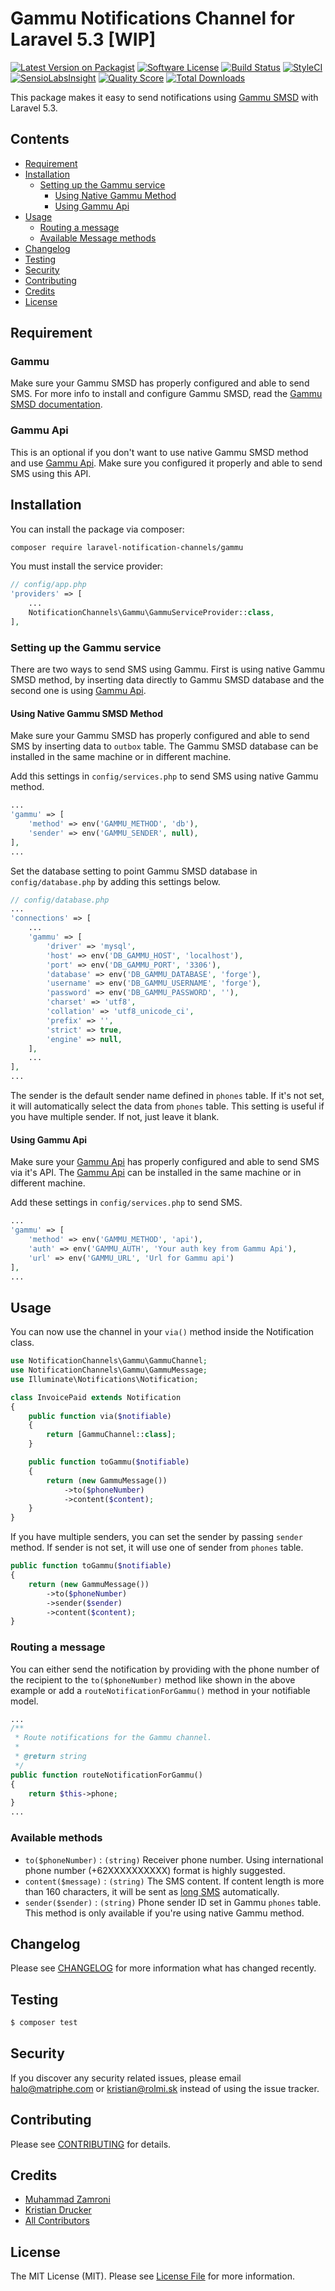 # Gammu Notifications Channel for Laravel 5.3 [WIP]

[![Latest Version on Packagist](https://img.shields.io/packagist/v/laravel-notification-channels/gammu.svg?style=flat-square)](https://packagist.org/packages/laravel-notification-channels/gammu)
[![Software License](https://img.shields.io/badge/license-MIT-brightgreen.svg?style=flat-square)](LICENSE.md)
[![Build Status](https://travis-ci.org/laravel-notification-channels/gammu.svg?branch=master)](https://travis-ci.org/laravel-notification-channels/gammu)
[![StyleCI](https://styleci.io/repos/66142304/shield)](https://styleci.io/repos/66142304)
[![SensioLabsInsight](https://img.shields.io/sensiolabs/i/fc5f6876-352b-439d-989f-9d72cf42b39f.svg?style=flat-square)](https://insight.sensiolabs.com/projects/fc5f6876-352b-439d-989f-9d72cf42b39f)
[![Quality Score](https://img.shields.io/scrutinizer/g/laravel-notification-channels/gammu.svg?style=flat-square)](https://scrutinizer-ci.com/g/laravel-notification-channels/gammu)
[![Total Downloads](https://img.shields.io/packagist/dt/laravel-notification-channels/gammu.svg?style=flat-square)](https://packagist.org/packages/laravel-notification-channels/gammu)

This package makes it easy to send notifications using [Gammu SMSD](https://wammu.eu/smsd/) with Laravel 5.3.

## Contents

- [Requirement](#requirement)
- [Installation](#installation)
	- [Setting up the Gammu service](#setting-up-the-gammu-smsd-service)
	    - [Using Native Gammu Method](#using-native-gammu-method)
	    - [Using Gammu Api](#using-gammu-api)
- [Usage](#usage)
    - [Routing a message](#routing-a-message)
	- [Available Message methods](#available-message-methods)
- [Changelog](#changelog)
- [Testing](#testing)
- [Security](#security)
- [Contributing](#contributing)
- [Credits](#credits)
- [License](#license)

## Requirement

### Gammu

Make sure your Gammu SMSD has properly configured and able to send SMS. For more info to install and configure Gammu SMSD, read the [Gammu SMSD documentation](https://wammu.eu/smsd/).

### Gammu Api

This is an optional if you don't want to use native Gammu SMSD method and use [Gammu Api](https://github.com/kristiandrucker/gammuApi). Make sure you configured it properly and able to send SMS using this API.

## Installation

You can install the package via composer:

```bash
composer require laravel-notification-channels/gammu
```

You must install the service provider:

```php
// config/app.php
'providers' => [
    ...
    NotificationChannels\Gammu\GammuServiceProvider::class,
],
```

### Setting up the Gammu service

There are two ways to send SMS using Gammu. First is using native Gammu SMSD method, by inserting data directly to Gammu SMSD database and the second one is using [Gammu Api](https://github.com/kristiandrucker/gammuApi).

#### Using Native Gammu SMSD Method

Make sure your Gammu SMSD has properly configured and able to send SMS by inserting data to `outbox` table. The Gammu SMSD database can be installed in the same machine or in different machine.

Add this settings in `config/services.php` to send SMS using native Gammu method.

```php
...
'gammu' => [
    'method' => env('GAMMU_METHOD', 'db'),
    'sender' => env('GAMMU_SENDER', null),
],
...
``` 
Set the database setting to point Gammu SMSD database in `config/database.php` by adding this settings below.

```php
// config/database.php
...
'connections' => [
    ...
    'gammu' => [
        'driver' => 'mysql',
        'host' => env('DB_GAMMU_HOST', 'localhost'),
        'port' => env('DB_GAMMU_PORT', '3306'),
        'database' => env('DB_GAMMU_DATABASE', 'forge'),
        'username' => env('DB_GAMMU_USERNAME', 'forge'),
        'password' => env('DB_GAMMU_PASSWORD', ''),
        'charset' => 'utf8',
        'collation' => 'utf8_unicode_ci',
        'prefix' => '',
        'strict' => true,
        'engine' => null,
    ],
    ...
],
...
```

The sender is the default sender name defined in `phones` table. If it's not set, it will automatically select the data from `phones` table. This setting is useful if you have multiple sender. If not, just leave it blank.

#### Using Gammu Api

Make sure your [Gammu Api](https://github.com/kristiandrucker/gammuApi) has properly configured and able to send SMS via it's API. The [Gammu Api](https://github.com/kristiandrucker/gammuApi) can be installed in the same machine or in different machine.

Add these settings in `config/services.php` to send SMS.

``` php
...
'gammu' => [
    'method' => env('GAMMU_METHOD', 'api'),
    'auth' => env('GAMMU_AUTH', 'Your auth key from Gammu Api'),
    'url' => env('GAMMU_URL', 'Url for Gammu api')
],
...
```

## Usage

You can now use the channel in your `via()` method inside the Notification class.

```php
use NotificationChannels\Gammu\GammuChannel;
use NotificationChannels\Gammu\GammuMessage;
use Illuminate\Notifications\Notification;

class InvoicePaid extends Notification
{
    public function via($notifiable)
    {
        return [GammuChannel::class];
    }

    public function toGammu($notifiable)
    {
        return (new GammuMessage())
            ->to($phoneNumber)
            ->content($content);
    }
}
```

If you have multiple senders, you can set the sender by passing `sender` method. If sender is not set, it will use one of sender from `phones` table.

```php
public function toGammu($notifiable)
{
    return (new GammuMessage())
        ->to($phoneNumber)
        ->sender($sender)
        ->content($content);
}
```

### Routing a message

You can either send the notification by providing with the phone number of the recipient to the `to($phoneNumber)` method like shown in the above example or add a `routeNotificationForGammu()` method in your notifiable model.

```php
...
/**
 * Route notifications for the Gammu channel.
 *
 * @return string
 */
public function routeNotificationForGammu()
{
    return $this->phone;
}
...
```

### Available methods

* `to($phoneNumber)` : `(string)` Receiver phone number. Using international phone number (+62XXXXXXXXXX) format is highly suggested.
* `content($message)` : `(string)` The SMS content. If content length is more than 160 characters, it will be sent as [long SMS](https://en.wikipedia.org/wiki/Concatenated_SMS) automatically.
* `sender($sender)` : `(string)` Phone sender ID set in Gammu `phones` table. This method is only available if you're using native Gammu method.

## Changelog

Please see [CHANGELOG](CHANGELOG.md) for more information what has changed recently.

## Testing

```bash
$ composer test
```

## Security

If you discover any security related issues, please email halo@matriphe.com or kristian@rolmi.sk instead of using the issue tracker.

## Contributing

Please see [CONTRIBUTING](CONTRIBUTING.md) for details.

## Credits

- [Muhammad Zamroni](https://github.com/matriphe)
- [Kristian Drucker](https://github.com/kristiandrucker)
- [All Contributors](../../contributors)

## License

The MIT License (MIT). Please see [License File](LICENSE.md) for more information.
